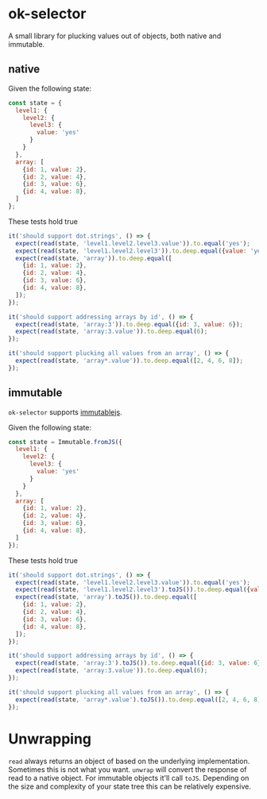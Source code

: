 # ok-selector
A small library for plucking values out of objects, both native and immutable.

## native
Given the following state:

```javascript
const state = {
  level1: {
    level2: {
      level3: {
        value: 'yes'
      }
    }
  },
  array: [
    {id: 1, value: 2},
    {id: 2, value: 4},
    {id: 3, value: 6},
    {id: 4, value: 8},
  ]
};
```

These tests hold true

```javascript
it('should support dot.strings', () => {
  expect(read(state, 'level1.level2.level3.value')).to.equal('yes');
  expect(read(state, 'level1.level2.level3')).to.deep.equal({value: 'yes'});
  expect(read(state, 'array')).to.deep.equal([
    {id: 1, value: 2},
    {id: 2, value: 4},
    {id: 3, value: 6},
    {id: 4, value: 8},
  ]);
});

it('should support addressing arrays by id', () => {
  expect(read(state, 'array:3')).to.deep.equal({id: 3, value: 6});
  expect(read(state, 'array:3.value')).to.deep.equal(6);
});

it('should support plucking all values from an array', () => {
  expect(read(state, 'array*.value')).to.deep.equal([2, 4, 6, 8]);
});
```

## immutable
`ok-selector` supports [immutablejs](https://github.com/facebook/immutable-js).

Given the following state:

```javascript
const state = Immutable.fromJS({
  level1: {
    level2: {
      level3: {
        value: 'yes'
      }
    }
  },
  array: [
    {id: 1, value: 2},
    {id: 2, value: 4},
    {id: 3, value: 6},
    {id: 4, value: 8},
  ]
});
```

These tests hold true

```javascript
it('should support dot.strings', () => {
  expect(read(state, 'level1.level2.level3.value')).to.equal('yes');
  expect(read(state, 'level1.level2.level3').toJS()).to.deep.equal({value: 'yes'});
  expect(read(state, 'array').toJS()).to.deep.equal([
    {id: 1, value: 2},
    {id: 2, value: 4},
    {id: 3, value: 6},
    {id: 4, value: 8},
  ]);
});

it('should support addressing arrays by id', () => {
  expect(read(state, 'array:3').toJS()).to.deep.equal({id: 3, value: 6});
  expect(read(state, 'array:3.value')).to.deep.equal(6);
});

it('should support plucking all values from an array', () => {
  expect(read(state, 'array*.value').toJS()).to.deep.equal([2, 4, 6, 8]);
});
```

# Unwrapping

`read` always returns an object of based on the underlying implementation. Sometimes this is not what you want. `unwrap` will convert the response of read to a native object. For immutable objects it'll call `toJS`. Depending on the size and complexity of your state tree this can be relatively expensive.



